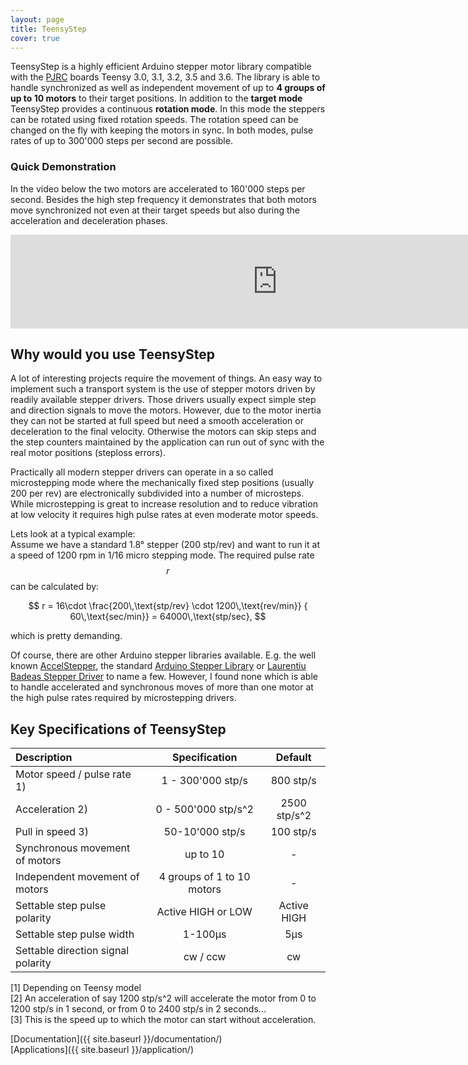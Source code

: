 ```yaml
---
layout: page
title: TeensyStep
cover: true
---
```

<head>
  <link rel="stylesheet" href="/TeensyStep/assets/css/myStyle.css">
</head>

TeensyStep is a highly efficient Arduino stepper motor library compatible with the [PJRC](https://www.pjrc.com) boards Teensy 3.0, 3.1, 3.2, 3.5 and 3.6.
The library is able to handle synchronized as well as independent movement of up to **4 groups of up to 10 motors** to their target positions. 
In addition to the **target mode** TeensyStep provides a continuous **rotation mode**. In this mode the steppers can be rotated using fixed rotation speeds. The rotation speed can 
be changed on the fly with keeping the motors in sync. In both modes, pulse rates of up to 300'000 steps per second are possible. 

### Quick Demonstration
In the video below the two motors are accelerated to 160'000 steps per second. Besides the high step frequency it demonstrates that both motors move synchronized not even at their 
target speeds but also during the acceleration and deceleration phases. 

<div class="video-container">
    <iframe width="853" heigth="400" src="https://www.youtube.com/embed/Fzt75I_Zi14" frameborder="0" allow="accelerometer; encrypted-media; gyroscope; picture-in-picture" allowfullscreen></iframe>   
</div>

## Why would you use TeensyStep
A lot of interesting projects require the movement of things. An easy way to implement such a transport system is the use of stepper motors driven by readily available stepper drivers. 
Those drivers usually expect simple step and direction signals to move the motors. However, due to the motor inertia they can not be started at full speed but need 
a smooth acceleration or deceleration to the final velocity. Otherwise the motors can skip steps and the step counters maintained by the application  can run out of sync with
the real motor positions (steploss errors). 

Practically all modern stepper drivers can operate in a so called microstepping mode where the mechanically fixed step positions (usually 200 per rev) are electronically subdivided 
into a number of microsteps. While microstepping is great to increase resolution and to reduce vibration at low velocity it requires  high pulse rates at even moderate motor speeds. 

Lets look at a typical example:  
Assume we have a standard 1.8° stepper (200 stp/rev) and  want to  run it at a speed of 1200 rpm in 1/16 micro stepping mode. 
The required pulse rate $$r$$  can be calculated by: 

$$
r = 16\cdot \frac{200\,\text{stp/rev} \cdot 1200\,\text{rev/min}} { 60\,\text{sec/min}} = 64000\,\text{stp/sec}, 
$$

which is pretty demanding. 

Of course, there are other Arduino stepper libraries available.
E.g. the well known [AccelStepper](http://www.airspayce.com/mikem/arduino/AccelStepper/),
the standard [Arduino Stepper Library](https://www.arduino.cc/en/Reference/Stepper) or [Laurentiu Badeas Stepper Driver](https://github.com/laurb9/StepperDriver) to name a few. 
However, I found none which is able to handle accelerated and synchronous moves of more than one motor at the high pulse rates required by microstepping drivers. 



## Key Specifications of TeensyStep

| Description                                | Specification             | Default          |
|:-------------------------------------------|:-------------------------:|:----------------:|
| Motor speed / pulse rate 1)                |1 - 300'000 stp/s          |   800 stp/s      |
| Acceleration  2)                           | 0 - 500'000 stp/s^2       |   2500 stp/s^2   |
| Pull in speed 3)                           | 50-10'000 stp/s           | 100 stp/s        |
| Synchronous movement of motors             | up to 10                  | -                |
| Independent movement of motors             | 4 groups of 1 to 10 motors| -                |
| Settable step pulse polarity               | Active HIGH or LOW        | Active HIGH      |
| Settable step pulse width                  | 1-100µs                   | 5µs              |
| Settable direction signal polarity         | cw / ccw                  | cw               |

[1] Depending on Teensy model  
[2] An acceleration of say 1200 stp/s^2 will accelerate the motor from 0 to 1200 stp/s in 1 second, or from 0 to 2400 stp/s in 2 seconds...  
[3] This is the speed up to which the motor can start without acceleration. 

[Documentation]({{ site.baseurl }}/documentation/)  
[Applications]({{ site.baseurl }}/application/)  